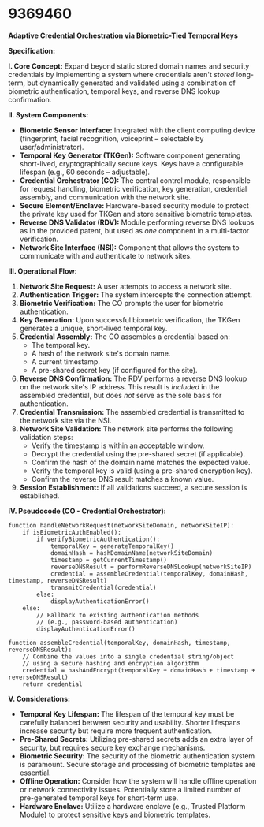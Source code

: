 # 9369460

**Adaptive Credential Orchestration via Biometric-Tied Temporal Keys**

**Specification:**

**I. Core Concept:** Expand beyond static stored domain names and security credentials by implementing a system where credentials aren't *stored* long-term, but dynamically generated and validated using a combination of biometric authentication, temporal keys, and reverse DNS lookup confirmation.

**II. System Components:**

*   **Biometric Sensor Interface:** Integrated with the client computing device (fingerprint, facial recognition, voiceprint – selectable by user/administrator).
*   **Temporal Key Generator (TKGen):**  Software component generating short-lived, cryptographically secure keys. Keys have a configurable lifespan (e.g., 60 seconds – adjustable).
*   **Credential Orchestrator (CO):** The central control module, responsible for request handling, biometric verification, key generation, credential assembly, and communication with the network site.
*   **Secure Element/Enclave:** Hardware-based security module to protect the private key used for TKGen and store sensitive biometric templates.
*   **Reverse DNS Validator (RDV):** Module performing reverse DNS lookups as in the provided patent, but used as *one* component in a multi-factor verification.
*   **Network Site Interface (NSI):** Component that allows the system to communicate with and authenticate to network sites.

**III. Operational Flow:**

1.  **Network Site Request:** A user attempts to access a network site.
2.  **Authentication Trigger:** The system intercepts the connection attempt.
3.  **Biometric Verification:** The CO prompts the user for biometric authentication.
4.  **Key Generation:** Upon successful biometric verification, the TKGen generates a unique, short-lived temporal key.
5.  **Credential Assembly:**  The CO assembles a credential based on:
    *   The temporal key.
    *   A hash of the network site's domain name.
    *   A current timestamp.
    *   A pre-shared secret key (if configured for the site).
6.  **Reverse DNS Confirmation:** The RDV performs a reverse DNS lookup on the network site's IP address. This result is *included* in the assembled credential, but does *not* serve as the sole basis for authentication.
7.  **Credential Transmission:** The assembled credential is transmitted to the network site via the NSI.
8.  **Network Site Validation:** The network site performs the following validation steps:
    *   Verify the timestamp is within an acceptable window.
    *   Decrypt the credential using the pre-shared secret (if applicable).
    *   Confirm the hash of the domain name matches the expected value.
    *   Verify the temporal key is valid (using a pre-shared encryption key).
    *   Confirm the reverse DNS result matches a known value.
9.  **Session Establishment:** If all validations succeed, a secure session is established.

**IV. Pseudocode (CO - Credential Orchestrator):**

```pseudocode
function handleNetworkRequest(networkSiteDomain, networkSiteIP):
    if isBiometricAuthEnabled():
        if verifyBiometricAuthentication():
            temporalKey = generateTemporalKey()
            domainHash = hashDomainName(networkSiteDomain)
            timestamp = getCurrentTimestamp()
            reverseDNSResult = performReverseDNSLookup(networkSiteIP)
            credential = assembleCredential(temporalKey, domainHash, timestamp, reverseDNSResult)
            transmitCredential(credential)
        else:
            displayAuthenticationError()
    else:
        // Fallback to existing authentication methods
        // (e.g., password-based authentication)
        displayAuthenticationError()

function assembleCredential(temporalKey, domainHash, timestamp, reverseDNSResult):
    // Combine the values into a single credential string/object
    // using a secure hashing and encryption algorithm
    credential = hashAndEncrypt(temporalKey + domainHash + timestamp + reverseDNSResult)
    return credential
```

**V. Considerations:**

*   **Temporal Key Lifespan:** The lifespan of the temporal key must be carefully balanced between security and usability. Shorter lifespans increase security but require more frequent authentication.
*   **Pre-Shared Secrets:** Utilizing pre-shared secrets adds an extra layer of security, but requires secure key exchange mechanisms.
*   **Biometric Security:**  The security of the biometric authentication system is paramount. Secure storage and processing of biometric templates are essential.
*   **Offline Operation:**  Consider how the system will handle offline operation or network connectivity issues. Potentially store a limited number of pre-generated temporal keys for short-term use.
*   **Hardware Enclave:** Utilize a hardware enclave (e.g., Trusted Platform Module) to protect sensitive keys and biometric templates.